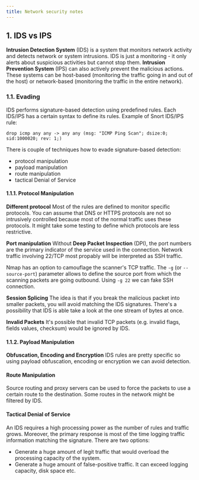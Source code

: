 ```yaml
---
title: Network security notes
---
```


## 1. IDS vs IPS
**Intrusion Detection System** (IDS) is a system that monitors network activity and detects network or system intrusions. IDS is just a monitoring - it only alerts about suspicious activities but cannot stop them. **Intrusion Prevention System** (IPS) can also actively prevent the malicious actions. These systems can be host-based (monitoring the traffic going in and out of the host) or network-based (monitoring the traffic in the entire network).

### 1.1. Evading
IDS performs signature-based detection using predefined rules. Each IDS/IPS has a certain syntax to define its rules. Example of Snort IDS/IPS rule:

```text
drop icmp any any -> any any (msg: "ICMP Ping Scan"; dsize:0; sid:1000020; rev: 1;)
```

There is couple of techniques how to evade signature-based detection:

- protocol manipulation
- payload manipulation
- route manipulation
- tactical Denial of Service

#### 1.1.1. Protocol Manipulation

**Different protocol**
Most of the rules are defined to monitor specific protocols. You can assume that DNS or HTTPS protocols are not so intrusively controlled because most of the normal traffic uses these protocols. It might take some testing to define which protocols are less restrictive.

**Port manipulation**
Without **Deep Packet Inspection** (DPI), the port numbers are the primary indicator of the service used in the connection. Network traffic involving 22/TCP most propably will be interpreted as SSH traffic.

Nmap has an option to camouflage the scanner's TCP traffic. The `-g` (or `--source-port`) parameter allows to define the source port from which the scanning packets are going outbound. Using `-g 22` we can fake SSH connection.

**Session Splicing**
The idea is that if you break the malicious packet into smaller packets, you will avoid matching the IDS signatures. There's a possibility that IDS is able take a look at the one stream of bytes at once.

**Invalid Packets**
It's possible that invalid TCP packets (e.g. invalid flags, fields values, checksum) would be ignored by IDS.

#### 1.1.2. Payload Manipulation

**Obfuscation, Encoding and Encryption**
IDS rules are pretty specific so using payload obfuscation, encoding or encryption we can avoid detection.

#### Route Manipulation
Source routing and proxy servers can be used to force the packets to use a certain route to the destination. Some routes in the network might be filtered by IDS.

#### Tactical Denial of Service
An IDS requires a high processing power as the number of rules and traffic grows. Moreover, the primary response is most of the time logging traffic information matching the signature. There are two options:

- Generate a huge amount of legit traffic that would overload the processing capacity of the system.
- Generate a huge amount of false-positive traffic. It can exceed logging capacity, disk space etc.


